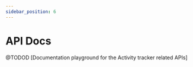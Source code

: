 ```yaml
---
sidebar_position: 6
---
```


# API Docs 

@TODOD
[Documentation playground for the Activity tracker related APIs] 